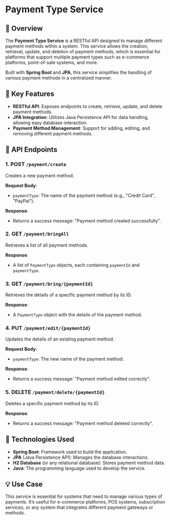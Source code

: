 # Payment Type Service

## 🚀 Overview

The **Payment Type Service** is a RESTful API designed to manage different payment methods within a system. This service allows the creation, retrieval, update, and deletion of payment methods, which is essential for platforms that support multiple payment types such as e-commerce platforms, point-of-sale systems, and more.

Built with **Spring Boot** and **JPA**, this service simplifies the handling of various payment methods in a centralized manner.

## 🌟 Key Features

- **RESTful API**: Exposes endpoints to create, retrieve, update, and delete payment methods.
- **JPA Integration**: Utilizes Java Persistence API for data handling, allowing easy database interaction.
- **Payment Method Management**: Support for adding, editing, and removing different payment methods.

## 🔑 API Endpoints

### 1. **POST** `/payment/create`
Creates a new payment method.

**Request Body**:
- `paymentType`: The name of the payment method (e.g., "Credit Card", "PayPal").

**Response**:
- Returns a success message: "Payment method created successfully".

### 2. **GET** `/payment/bringAll`
Retrieves a list of all payment methods.

**Response**:
- A list of `PaymentType` objects, each containing `paymentId` and `paymentType`.

### 3. **GET** `/payment/bring/{paymentId}`
Retrieves the details of a specific payment method by its ID.

**Response**:
- A `PaymentType` object with the details of the payment method.

### 4. **PUT** `/payment/edit/{paymentId}`
Updates the details of an existing payment method.

**Request Body**:
- `paymentType`: The new name of the payment method.

**Response**:
- Returns a success message: "Payment method edited correctly".

### 5. **DELETE** `/payment/delete/{paymentId}`
Deletes a specific payment method by its ID.

**Response**:
- Returns a success message: "Payment method deleted correctly".

## 🔧 Technologies Used

- **Spring Boot**: Framework used to build the application.
- **JPA** (Java Persistence API): Manages the database interactions.
- **H2 Database** (or any relational database): Stores payment method data.
- **Java**: The programming language used to develop the service.

## 💡 Use Case

This service is essential for systems that need to manage various types of payments. It’s useful for e-commerce platforms, POS systems, subscription services, or any system that integrates different payment gateways or methods.



